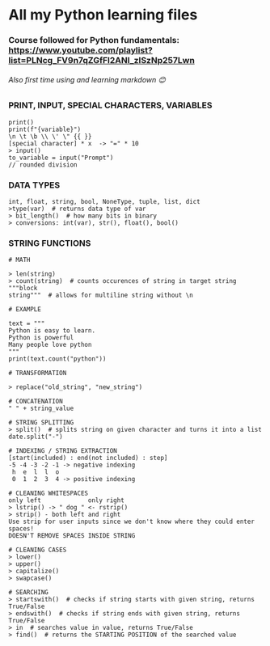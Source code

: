 # All my Python learning files
### Course followed for Python fundamentals: https://www.youtube.com/playlist?list=PLNcg_FV9n7qZGfFl2ANI_zISzNp257Lwn
###### Also first time using and learning markdown 😊

### PRINT, INPUT, SPECIAL CHARACTERS, VARIABLES
```
print()
print(f"{variable}")
\n \t \b \\ \' \" {{ }}
[special character] * x  -> "=" * 10
> input()
to_variable = input("Prompt")
// rounded division
```
### DATA TYPES
```
int, float, string, bool, NoneType, tuple, list, dict
>type(var)  # returns data type of var
> bit_length()  # how many bits in binary
> conversions: int(var), str(), float(), bool()
```
### STRING FUNCTIONS
```
# MATH

> len(string)
> count(string)  # counts occurences of string in target string
"""block
string"""  # allows for multiline string without \n

# EXAMPLE

text = """ 
Python is easy to learn.
Python is powerful
Many people love python
"""
print(text.count("python"))

# TRANSFORMATION

> replace("old_string", "new_string")

# CONCATENATION
" " + string_value

# STRING SPLITTING
> split()  # splits string on given character and turns it into a list
date.split("-")

# INDEXING / STRING EXTRACTION
[start(included) : end(not included) : step]
-5 -4 -3 -2 -1 -> negative indexing
 h  e  l  l  o
 0  1  2  3  4 -> positive indexing

# CLEANING WHITESPACES
only left             only right
> lstrip() -> " dog " <- rstrip()
> strip() - both left and right
Use strip for user inputs since we don't know where they could enter spaces!
DOESN'T REMOVE SPACES INSIDE STRING

# CLEANING CASES
> lower()
> upper()
> capitalize()
> swapcase()

# SEARCHING
> startswith()  # checks if string starts with given string, returns True/False
> endswith()  # checks if string ends with given string, returns True/False
> in  # searches value in value, returns True/False
> find()  # returns the STARTING POSITION of the searched value
```
